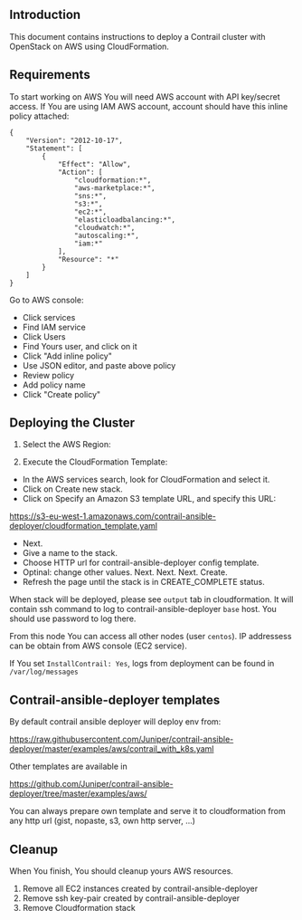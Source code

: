 ## Introduction

This document contains instructions to deploy a Contrail cluster with OpenStack on AWS using CloudFormation.

## Requirements

To start working on AWS You will need AWS account with API key/secret access.
If You are using IAM AWS account, account should have this inline policy attached:

```
{
    "Version": "2012-10-17",
    "Statement": [
        {
            "Effect": "Allow",
            "Action": [
                "cloudformation:*",
                "aws-marketplace:*",
                "sns:*",
                "s3:*",
                "ec2:*",
                "elasticloadbalancing:*",
                "cloudwatch:*",
                "autoscaling:*",
                "iam:*"
            ],
            "Resource": "*"
        }
    ]
}
```

Go to AWS console:

- Click services
- Find IAM service
- Click Users
- Find Yours user, and click on it
- Click "Add inline policy"
- Use JSON editor, and paste above policy
- Review policy
- Add policy name
- Click "Create policy"

## Deploying the Cluster

1. Select the AWS Region:

2. Execute the CloudFormation Template:
- In the AWS services search, look for CloudFormation and select it.
- Click on Create new stack.
- Click on Specify an Amazon S3 template URL, and specify this URL:

https://s3-eu-west-1.amazonaws.com/contrail-ansible-deployer/cloudformation_template.yaml

- Next.
- Give a name to the stack.
- Choose HTTP url for contrail-ansible-deployer config template.
- Optinal: change other values. Next. Next. Next. Create.
- Refresh the page until the stack is in CREATE_COMPLETE status.

When stack will be deployed, please see `output` tab in cloudformation. It will contain
ssh command to log to contrail-ansible-deployer `base` host. You should use password to log there.

From this node You can access all other nodes (user `centos`). IP addressess can be obtain from AWS console
(EC2 service).

If You set `InstallContrail: Yes`, logs from deployment can be found in `/var/log/messages`

## Contrail-ansible-deployer templates

By default contrail ansible deployer will deploy env from:

https://raw.githubusercontent.com/Juniper/contrail-ansible-deployer/master/examples/aws/contrail_with_k8s.yaml

Other templates are available in

https://github.com/Juniper/contrail-ansible-deployer/tree/master/examples/aws/

You can always prepare own template and serve it to cloudformation from any http url (gist, nopaste, s3, own http server, ...)

## Cleanup

When You finish, You should cleanup yours AWS resources.

1) Remove all EC2 instances created by contrail-ansible-deployer
2) Remove ssh key-pair created by contrail-ansible-deployer
3) Remove Cloudformation stack
